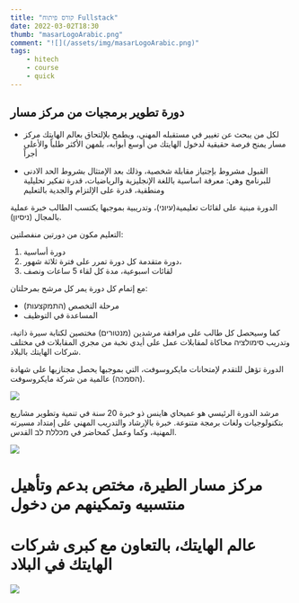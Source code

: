 ```yaml
---
title: "קורס פיתוח Fullstack"
date: 2022-03-02T18:30
thumb: "masarLogoArabic.png"
comment: "![](/assets/img/masarLogoArabic.png)"
tags:
    - hitech
    - course
    - quick
---
```


## دورة تطوير برمجيات من مركز مسار

* لكل من يبحث عن تغيير في مستقبله المهني، ويطمح بلإلتحاق بعالم الهايتك مركز مسار يمنح فرصة حقيقية لدخول الهايتك من أوسع أبوابه، بلمهن الأكثر طلباً والأعلى أجراً

* القبول مشروط بإجتياز مقابلة شخصية، وذلك بعد الإمتثال بشروط الحد الادنى للبرنامج وهي: معرفة اساسية باللغة الإنجليزية والرياضيات، قدرة تفكير تحليلية ومنطقية، قدرة على الإلتزام والجدية بالتعليم

الدورة مبنية على لقائات تعليمية(עיוני)، وتدريبية بموجبها يكتسب الطالب خبرة عملية بالمجال (ניסיון).

التعليم مكون من دورتين منفصلتين:
1. دورة أساسية 
2. دورة متقدمة
كل دورة تمرر على فترة ثلاثة شهور، 
3. لقائات اسبوعية، مدة كل لقاء 5 ساعات ونصف

مع إتمام كل دورة يمر كل مرشح بمرحلتان:
* مرحلة التخصص (התמקצעות)
* المساعدة في التوظيف

كما وسيحصل كل طالب على مرافقة مرشدين (מנטורים) مختصين لكتابة سيرة ذاتية، وتدريب סימולציה محاكاة
لمقابلات عمل على أيدي نخبة من مجري المقابلات في مختلف شركات الهايتك بالبلاد.

الدورة تؤهل للتقدم لإمتحانات مايكروسوفت، التي بموجبها يحصل مجتازيها على شهادة (הסמכה) عالمية من شركة مايكروسوفت.

![](/assets/img/microsoftCertified.png)

مرشد الدورة الرئيسي هو عميحاي هاينس ذو خبرة 20 سنة في تنمية وتطوير مشاريع بتكنولوجيات ولغات برمجة متنوعة.
خبرة بالإرشاد والتدريب المهني على إمتداد مسيرته المهنية، وكما وعمل كمحاضر في מכללת לב القدس.

![](/assets/img/ami.png)

# مركز مسار الطيرة، مختص بدعم وتأهيل منتسبيه وتمكينهم من دخول
# عالم الهايتك، بالتعاون مع كبرى شركات الهايتك في البلاد

![](/assets/img/masarSquareSmall.png)